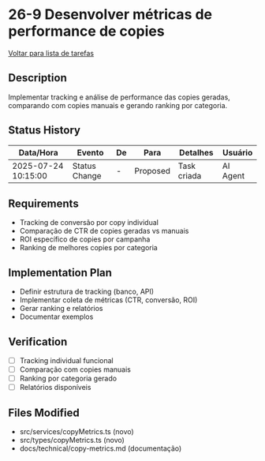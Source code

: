 # 26-9 Desenvolver métricas de performance de copies

[Voltar para lista de tarefas](./tasks.md)

## Description
Implementar tracking e análise de performance das copies geradas, comparando com copies manuais e gerando ranking por categoria.

## Status History
| Data/Hora           | Evento         | De         | Para      | Detalhes                                 | Usuário |
|---------------------|---------------|------------|-----------|------------------------------------------|---------|
| 2025-07-24 10:15:00 | Status Change | -          | Proposed  | Task criada                              | AI Agent |

## Requirements
- Tracking de conversão por copy individual
- Comparação de CTR de copies geradas vs manuais
- ROI específico de copies por campanha
- Ranking de melhores copies por categoria

## Implementation Plan
- Definir estrutura de tracking (banco, API)
- Implementar coleta de métricas (CTR, conversão, ROI)
- Gerar ranking e relatórios
- Documentar exemplos

## Verification
- [ ] Tracking individual funcional
- [ ] Comparação com copies manuais
- [ ] Ranking por categoria gerado
- [ ] Relatórios disponíveis

## Files Modified
- src/services/copyMetrics.ts (novo)
- src/types/copyMetrics.ts (novo)
- docs/technical/copy-metrics.md (documentação) 